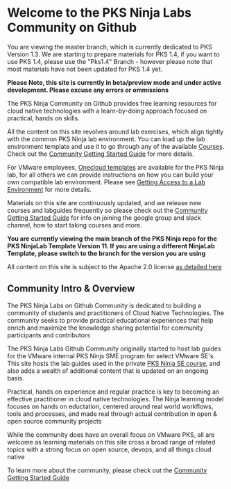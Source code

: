 # Welcome to the PKS Ninja Labs Community on Github

You are viewing the master  branch, which is currently dedicated to PKS Version 1.3. We are starting to prepare materials for PKS 1.4, if you want to use PKS 1.4, please use the "Pks1.4" Branch - however please note that most materials have not been updated for PKS 1.4 yet. 

**Please Note, this site is currently in beta/preview mode and under active development. Please excuse any errors or ommissions**

The PKS Ninja Community on Github provides free learning resources for cloud native technologies with a learn-by-doing approach focused on practical, hands on skills.

All the content on this site revolves around lab exercises, which align tightly with the common PKS Ninja lab environment. You can load up the lab environment template and use it to go through any of the available [Courses](https://github.com/CNA-Tech/PKS-Ninja/tree/master/Courses/). Check out the [Community Getting Started Guide](https://github.com/CNA-Tech/PKS-Ninja/tree/master/Courses/GettingStarted-GS3861) for more details. 

For VMware employees, [Onecloud templates](https://github.com/CNA-Tech/PKS-Ninja/tree/master/Courses/GetLabAccess-LA8528) are available for the PKS Ninja lab, for all others we can provide instructions on how you can build your own compatible lab environment. Please see [Getting Access to a Lab Environment](https://github.com/CNA-Tech/PKS-Ninja/tree/master/Courses/GetLabAccess-LA8528) for more details.

Materials on this site are continuously updated, and we release new courses and labguides frequently so please check out the [Community Getting Started Guide](https://github.com/CNA-Tech/PKS-Ninja/tree/master/Courses/GettingStarted-GS3861) for info on joining the google group and slack channel, how to start taking courses and more.

**You are currently viewing the main branch of the PKS Ninja repo for the PKS NinjaLab Template Version 11. If you are using a different NinjaLab Template, please switch to the branch for the version you are using**

All content on this site is subject to the Apache 2.0 license [as detailed here](./license.md)

## Community Intro & Overview

The PKS Ninja Labs on Github Community is dedicated to building a community of students and practitioners of Cloud Native Technologies. The community seeks to provide practical educational experiences that help enrich and maximize the knowledge sharing potential for community participants and contributors

The PKS Ninja Labs Github Community originally started to host lab guides for the VMware internal PKS Ninjs SME program for select VMware SE's. This site hosts the lab guides used in the private [PKS Ninja SE course](https://github.com/CNA-Tech/PKS-Ninja/tree/master/Courses/PksNinjaSe-NI6310), and also adds a wealth of additional content that is updated on an ongoing basis. 

Practical, hands on experience and regular practice is key to becoming an effective practitioner in cloud native technologies. The Ninja learning model focuses on hands on eductation, centered around real world workflows, tools and processes, and made real through actual contribution in open & open source community projects

While the community does have an overall focus on VMware PKS, all are welcome as learning materials on this site cross a broad range of related topics with a strong focus on open source, devops, and all things cloud native

To learn more about the community, please check out the [Community Getting Started Guide](https://github.com/CNA-Tech/PKS-Ninja/tree/master/Courses/GettingStarted-GS3861)
